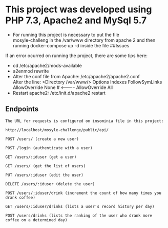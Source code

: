 # This project was developed using PHP 7.3, Apache2 and MySql 5.7

 * For running this project is necessary to put the file <br> mosyle-challeng in the /var/www directory from apache 2 and then running docker-compose up -d inside the file
##Issues

If an error ocurred on running the project, there are some tips here:
 * cd /etc/apache2/mods-available
 * a2enmod rewrite
 * Alter the conf file from Apache: /etc/apache2/apache2.conf
        <br> Alter the line: <Directory /var/www/>
   Options Indexes FollowSymLinks
   AllowOverride None # <---- AllowOverride All
 * Restart apache2: /etc/init.d/apache2 restart

## Endpoints

    The URL for requests is configured on insominia file in this project:
    
    http://localhost/mosyle-challenge/public/api/
    
    POST /users/ (create a new user)
    
    POST /login (authenticate with a user)

    GET /users/:iduser (get a user)

    GET /users/ (get the list of users)
    
    PUT /users/:iduser (edit the user)

    DELETE /users/:iduser (delete the user)

    POST /users/:iduser/drink (increment the count of how many times you drank coffee)

    GET /users/:iduser/drinks (lists a user's record history per day)
    
    POST /users/drinks (lists the ranking of the user who drank more coffee on a determined day)
    

